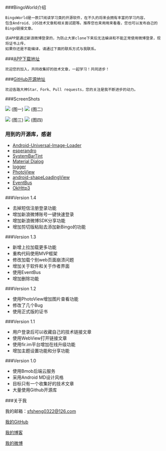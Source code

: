 
###BingoWorld介绍

	BingoWorld是一款IT阅读学习类的开源软件，在不久的将来会拥有丰富的学习内容，
	包含Android、iOS技术文章和相关面试题等。推荐您也来用用来看看，您也可以发布自己的Bingo链接文章。

	该APP是通过新浪微博登录的，为防止大家clone下来后无法编译和不能正常使用微博登录，现将证书上传，
	如果你还是不能编译，请通过下面的联系方式与我联系。


###[APP下载地址](https://fir.im/bingoworld)

	欢迎您的加入，共同收集好的技术文章，一起学习！共同进步！

###[GitHub开源地址](https://github.com/sfsheng0322/Bingo)

	欢迎各路大神Star、Fork、Pull requests，您的关注是我不断进步的动力。

###ScreenShots

![](/screenshots/icon_bingo_1.png) (图一)
![](/screenshots/icon_bingo_2.png) (图二)

![](/screenshots/icon_bingo_3.png) (图三)
![](/screenshots/icon_bingo_4.png) (图四)

### 用到的开源库，感谢

* [Android-Universal-Image-Loader](https://github.com/nostra13/Android-Universal-Image-Loader)
* [esperandro](https://github.com/dkunzler/esperandro)
* [SystemBarTint](https://github.com/jgilfelt/SystemBarTint)
* [Material Dialog](https://github.com/afollestad/material-dialogs)
* [logger](https://github.com/orhanobut/logger)
* [PhotoView](https://github.com/chrisbanes/PhotoView)
* [android-shapeLoadingView](https://github.com/zzz40500/android-shapeLoadingView)
* [EventBus](https://github.com/greenrobot/EventBus)
* [OkHttp3](https://github.com/square/okhttp)

###Version 1.4

* 去掉短信注册登录功能
* 增加新浪微博账号一键快速登录
* 增加新浪微博SDK分享功能
* 增加剪切版粘贴去添加新Bingo的功能

###Version 1.3

* 新增上拉加载更多功能
* 重构代码使用MVP框架
* 修改加载个别web页面崩溃问题
* 增加关于软件和关于作者界面
* 使用EventBus
* 增加删除功能

###Version 1.2

* 使用PhotoView增加图片查看功能
* 修改了几个Bug
* 使用正式版的证书

###Version 1.1

* 用户登录后可以收藏自己的技术链接文章
* 使用WebView打开链接文章
* 使用fir.im平台增加在线升级功能
* 增加主题设置功能和分享功能

###Version 1.0

* 使用Bmob后端云服务
* 采用Android MD设计风格
* 目标只有一个收集好的技术文章
* 大量使用Github开源库

###关于我

我的邮箱：sfsheng0322@126.com

[我的GitHub](https://github.com/sfsheng0322)

[我的博客](https://sfsheng0322.github.io)

[我的微博](http://weibo.com/3852192525/profile?rightmod=1&wvr=6&mod=personinfo)